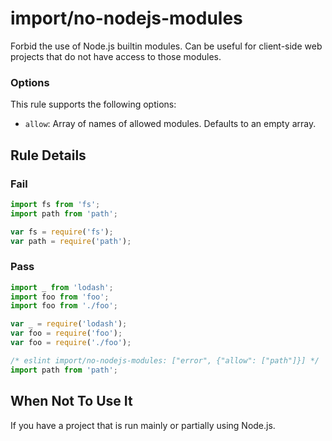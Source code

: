 # import/no-nodejs-modules

<!-- end auto-generated rule header -->

Forbid the use of Node.js builtin modules. Can be useful for client-side web projects that do not have access to those modules.

### Options

This rule supports the following options:

- `allow`: Array of names of allowed modules. Defaults to an empty array.

## Rule Details

### Fail

```js
import fs from 'fs';
import path from 'path';

var fs = require('fs');
var path = require('path');
```

### Pass

```js
import _ from 'lodash';
import foo from 'foo';
import foo from './foo';

var _ = require('lodash');
var foo = require('foo');
var foo = require('./foo');

/* eslint import/no-nodejs-modules: ["error", {"allow": ["path"]}] */
import path from 'path';
```

## When Not To Use It

If you have a project that is run mainly or partially using Node.js.
